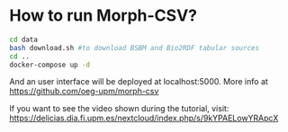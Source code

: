 # How to run Morph-CSV?

```bash
cd data
bash download.sh #to download BSBM and Bio2RDF tabular sources
cd ..
docker-compose up -d
```
And an user interface will be deployed at localhost:5000. More info at https://github.com/oeg-upm/morph-csv


If you want to see the video shown during the tutorial, visit: https://delicias.dia.fi.upm.es/nextcloud/index.php/s/9kYPAELowYRApcX
